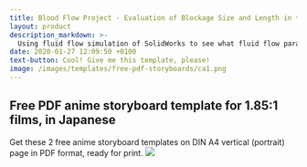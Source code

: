 ```yaml
---
title: Blood Flow Project - Evaluation of Blockage Size and Length in the Internal Carotid Artery
layout: product
description_markdown: >-
  Using fluid flow simulation of SolidWorks to see what fluid flow parameters change when plaque builds up inside the carotid artery. 
date: 2020-01-27 12:09:50 +0100
text-button: Cool! Give me this template, please!
image: /images/templates/free-pdf-storyboards/ca1.png
---
```


## Free PDF anime storyboard template for 1.85:1 films, in Japanese

Get these 2 free anime storyboard templates on DIN A4 vertical (portrait) page in PDF format, ready for print. 
<img class="w-100" src="{{site.baseurl}}/images/templates/free-pdf-storyboards/Japanese_Anime_storyboard-template_1.85x1_A4-vertical.png">

